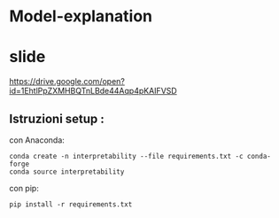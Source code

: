 # Model-explanation

# slide 
https://drive.google.com/open?id=1EhtlPpZXMHBQTnLBde44Aqp4pKAIFVSD

## Istruzioni setup :
 
con Anaconda:

```
conda create -n interpretability --file requirements.txt -c conda-forge
conda source interpretability
```

con pip:

```
pip install -r requirements.txt
```
